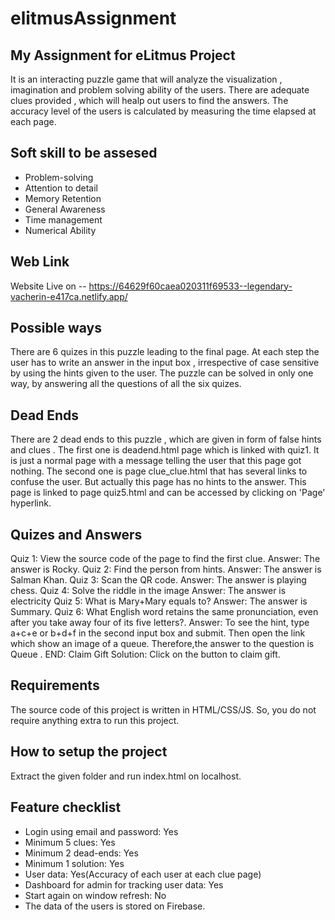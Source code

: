 # elitmusAssignment

## My Assignment for eLitmus Project
It is an interacting puzzle game that will analyze the visualization , imagination and problem solving ability of the users. 
There are adequate clues provided , which will healp out users to find the answers. The accuracy level of the users is calculated by measuring the time elapsed 
at each page.

## Soft skill to be assesed
- Problem-solving
- Attention to detail
- Memory Retention 
- General Awareness
- Time management
- Numerical Ability


## Web Link
 Website Live on -- 
https://64629f60caea020311f69533--legendary-vacherin-e417ca.netlify.app/


## Possible ways
There are 6 quizes in this puzzle leading to the final page. At each step the user has to write an answer in the input box , irrespective of case sensitive by using the hints given to the user. The puzzle can be solved in only one way, by answering all the questions of all the six quizes.

## Dead Ends 
There are 2 dead ends to this puzzle , which are given in form of false hints and clues .
The first one is deadend.html page which is linked with quiz1. It is just a normal page with a message telling the user that this page got nothing.
The second one is page clue_clue.html that has several links to confuse the user. But actually this page has no hints to the answer. This page is linked to page quiz5.html and can be accessed by clicking on 'Page' hyperlink.


## Quizes and Answers
Quiz 1: View the source code of the page to find the first clue.
Answer: The answer is Rocky.
Quiz 2: Find the person from hints.
Answer: The answer is Salman Khan.
Quiz 3: Scan the QR code.
Answer: The answer is playing chess.
Quiz 4: Solve the riddle in the image
Answer: The answer is electricity
Quiz 5: What is Mary+Mary equals to?
Answer: The answer is Summary.
Quiz 6: What English word retains the same pronunciation, even after you take away four of its five letters?.
Answer: To see the hint, type a+c+e or b+d+f in the second input box and submit. Then open the link which show an image of a queue. Therefore,the answer to the question 
is Queue .
END: Claim Gift
Solution: Click on the button to claim gift.

## Requirements
The source code of this project is written in HTML/CSS/JS. So, you do not require anything extra to run this project.

## How to setup the project
Extract the given folder and run index.html on localhost.

## Feature checklist
- Login using email and password: Yes
- Minimum 5 clues: Yes
- Minimum 2 dead-ends: Yes
- Minimum 1 solution: Yes
- User data: Yes(Accuracy of each user at each clue page)
- Dashboard for admin for tracking user data: Yes
- Start again on window refresh: No
- The data of the users is stored on Firebase.




